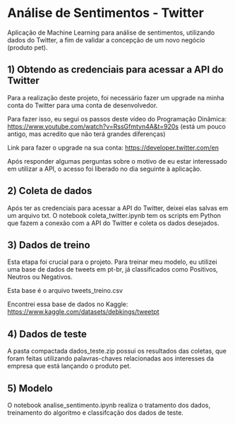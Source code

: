 # Análise de Sentimentos - Twitter
Aplicação de Machine Learning para análise de sentimentos, utilizando dados do Twitter, a fim de validar a concepção de um novo negócio (produto pet).

## 1) Obtendo as credenciais para acessar a API do Twitter
Para a realização deste projeto, foi necessário fazer um upgrade na minha conta do Twitter para uma conta de desenvolvedor.

Para fazer isso, eu segui os passos deste vídeo do Programação Dinâmica:
https://www.youtube.com/watch?v=RssGfmtyn4A&t=920s (está um pouco antigo, mas acredito que não terá grandes diferenças)

Link para fazer o upgrade na sua conta:
https://developer.twitter.com/en

Após responder algumas perguntas sobre o motivo de eu estar interessado em utilizar a API, o acesso foi liberado no dia seguinte à aplicação.

## 2) Coleta de dados
Após ter as credenciais para acessar a API do Twitter, deixei elas salvas em um arquivo txt.
O notebook coleta_twitter.ipynb tem os scripts em Python que fazem a conexão com a API do Twitter e coleta os dados desejados.

## 3) Dados de treino
Esta etapa foi crucial para o projeto. Para treinar meu modelo, eu utilizei uma base de dados de tweets em pt-br, já classificados como Positivos, Neutros ou Negativos.

Esta base é o arquivo tweets_treino.csv

Encontrei essa base de dados no Kaggle: https://www.kaggle.com/datasets/debkings/tweetpt

## 4) Dados de teste
A pasta compactada dados_teste.zip possui os resultados das coletas, que foram feitas utilizando palavras-chaves relacionadas aos interesses da empresa que está lançando o produto pet.

## 5) Modelo
O notebook analise_sentimento.ipynb realiza o tratamento dos dados, treinamento do algoritmo e classifcação dos dados de teste.

